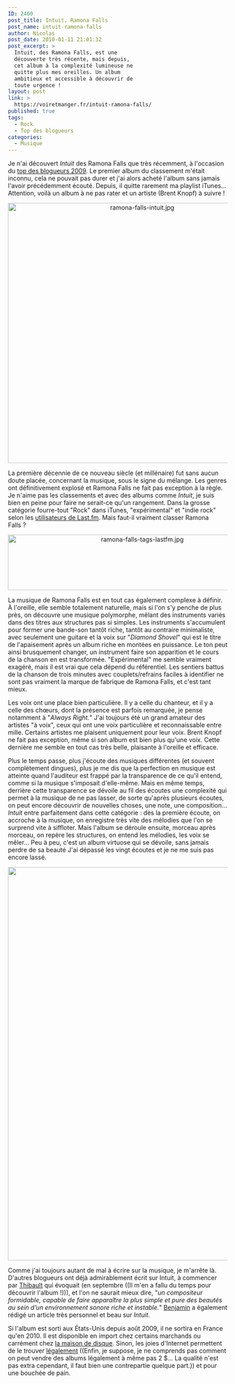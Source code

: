 ```yaml
---
ID: 2460
post_title: Intuit, Ramona Falls
post_name: intuit-ramona-falls
author: Nicolas
post_date: 2010-01-11 21:01:32
post_excerpt: >
  Intuit, des Ramona Falls, est une
  découverte très récente, mais depuis,
  cet album à la complexité lumineuse ne
  quitte plus mes oreilles. Un album
  ambitieux et accessible à découvrir de
  toute urgence !
layout: post
link: >
  https://voiretmanger.fr/intuit-ramona-falls/
published: true
tags:
  - Rock
  - Top des blogueurs
categories:
  - Musique
---
```

<p>Je n'ai découvert <em>Intuit</em> des Ramona Falls que très récemment, à l'occasion du <a href="http://www.topdesblogueurs.fr/">top des blogueurs 2009</a>. Le premier album du classement m'était inconnu, cela ne pouvait pas durer et j'ai alors acheté l'album sans jamais l'avoir précédemment écouté. Depuis, il quitte rarement ma playlist iTunes... Attention, voilà un album à ne pas rater et un artiste (Brent Knopf) à suivre !</p>

<div style="text-align: center;"><img class="aligncenter" src="https://voiretmanger.fr/wp-content/uploads/2010/01/ramona-falls-intuit.jpg" border="0" alt="ramona-falls-intuit.jpg" width="600" height="596" /></div>
<p>La première décennie de ce nouveau siècle (et millénaire) fut sans aucun doute placée, concernant la musique, sous le signe du mélange. Les genres ont définitivement explosé et Ramona Falls ne fait pas exception à la règle. Je n'aime pas les classements et avec des albums comme <em>Intuit</em>, je suis bien en peine pour faire ne serait-ce qu'un rangement. Dans la grosse catégorie fourre-tout "Rock" dans iTunes, "expérimental" et "indie rock" selon les <a href="http://www.lastfm.fr/music/Ramona+Falls/+tags">utilisateurs de Last.fm</a>. Mais faut-il vraiment classer Ramona Falls ?</p>

<div style="text-align: center;"><img class="aligncenter" src="https://voiretmanger.fr/wp-content/uploads/2010/01/ramona-falls-tags-lastfm.jpg" border="0" alt="ramona-falls-tags-lastfm.jpg" width="600" height="127" /></div>
<p>La musique de Ramona Falls est en tout cas également complexe à définir. À l'oreille, elle semble totalement naturelle, mais si l'on s'y penche de plus près, on découvre une musique polymorphe, mêlant des instruments variés dans des titres aux structures pas si simples. Les instruments s'accumulent pour former une bande-son tantôt riche, tantôt au contraire minimaliste, avec seulement une guitare et la voix sur "<em>Diamond Shovel</em>" qui est le titre de l'apaisement après un album riche en montées en puissance. Le ton peut ainsi brusquement changer, un instrument faire son apparition et le cours de la chanson en est transformée. "Expérimental" me semble vraiment exagéré, mais il est vrai que cela dépend du référentiel. Les sentiers battus de la chanson de trois minutes avec couplets/refrains faciles à identifier ne sont pas vraiment la marque de fabrique de Ramona Falls, et c'est tant mieux.</p>
<p>Les voix ont une place bien particulière. Il y a celle du chanteur, et il y a celle des chœurs, dont la présence est parfois remarquée, je pense notamment à "<em>Always Right.</em>" J'ai toujours été un grand amateur des artistes "à voix", ceux qui ont une voix particulière et reconnaissable entre mille. Certains artistes me plaisent uniquement pour leur voix. Brent Knopf ne fait pas exception, même si son album est bien plus qu'une voix. Cette dernière me semble en tout cas très belle, plaisante à l'oreille et efficace.</p>
<p>Plus le temps passe, plus j'écoute des musiques différentes (et souvent complètement dingues), plus je me dis que la perfection en musique est atteinte quand l'auditeur est frappé par la transparence de ce qu'il entend, comme si la musique s'imposait d'elle-même. Mais en même temps, derrière cette transparence se dévoile au fil des écoutes une complexité qui permet à la musique de ne pas lasser, de sorte qu'après plusieurs écoutes, on peut encore découvrir de nouvelles choses, une note, une composition… <em>Intuit</em> entre parfaitement dans cette catégorie : dès la première écoute, on accroche à la musique, on enregistre très vite des mélodies que l'on se surprend vite à siffloter. Mais l'album se déroule ensuite, morceau après morceau, on repère les structures, on entend les mélodies, les voix se mêler… Peu à peu, c'est un album virtuose qui se dévoile, sans jamais perdre de sa beauté J'ai dépassé les vingt écoutes et je ne me suis pas encore lassé.</p>
<p></p>
<p><img class="aligncenter size-full wp-image-2462" title="ramona-falls-brent-knopf" src="https://voiretmanger.fr/wp-content/uploads/2010/01/ramona-falls-brent-knopf.jpg" alt="" width="939" height="901" /></p>
<p>Comme j'ai toujours autant de mal à écrire sur la musique, je m'arrête là. D'autres blogueurs ont déjà admirablement écrit sur Intuit, à commencer par <a href="http://www.smahut.com/BlogQuenelle/2009/09/04/ramona-falls-intuit-2009/">Thibault</a> qui évoquait (en septembre ((Il m'en a fallu du temps pour découvrir l'album !))), et l'on ne saurait mieux dire, "<em>un compositeur formidable, capable de faire apparaître la plus simple et pure des beautés au sein d’un environnement sonore riche et instable.</em>" <a href="http://www.playlistsociety.fr/2009/12/ramona-falls-intuit-8510.html">Benjamin</a> a également rédigé un article très personnel et beau sur <em>Intuit</em>.</p>
<p>Si l'album est sorti aux États-Unis depuis août 2009, il ne sortira en France qu'en 2010. Il est disponible en import chez certains marchands ou carrément chez <a href="http://www.barsuk.com/shop/bark090">la maison de disque</a>. Sinon, les joies d'Internet permettent de le trouver <a href="http://www.tunespro.com/album/47626/ramona-falls/intuit">légalement</a> ((Enfin, je suppose, je ne comprends pas comment on peut vendre des albums légalement à même pas 2 $... La qualité n'est pas extra cependant, il faut bien une contrepartie quelque part.)) et pour une bouchée de pain.</p>